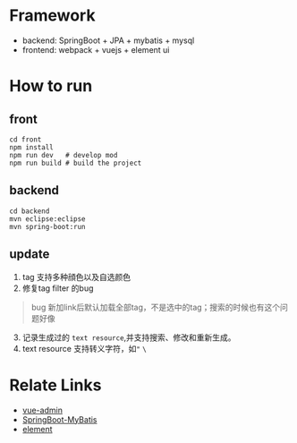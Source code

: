 
# Framework

- backend: SpringBoot + JPA + mybatis + mysql
- frontend: webpack + vuejs + element ui

# How to run

## front
```
cd front
npm install
npm run dev   # develop mod
npm run build # build the project
```

## backend
```
cd backend
mvn eclipse:eclipse
mvn spring-boot:run
```

## update
1. tag 支持多种顔色以及自选颜色
2. 修复tag filter 的bug
> bug 新加link后默认加载全部tag，不是选中的tag；搜索的时候也有这个问题好像

3. 记录生成过的 `text resource`,并支持搜索、修改和重新生成。
4. text resource 支持转义字符，如`"` `\`

# Relate Links
- [vue-admin](https://github.com/taylorchen709/vue-admin)
- [SpringBoot-MyBatis](https://github.com/ShawnyXiao/SpringBoot-MyBatis)
- [element](https://github.com/ElemeFE/element)
